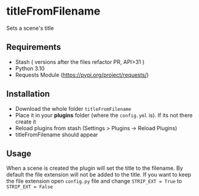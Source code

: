 
#  titleFromFilename
Sets a scene's title

## Requirements
- Stash ( versions after the files refactor PR, API>31 )
- Python 3.10
- Requests Module (https://pypi.org/project/requests/)

## Installation

- Download the whole folder `titleFromFilename`
- Place it in your **plugins** folder (where the `config.yml` is). If its not there create it
- Reload plugins from stash (Settings > Plugins -> Reload Plugins)
- titleFromFilename should appear

## Usage
When a scene is created the plugin will set the title to the filename.
By default the file extension will not be added to the title.
If you want to keep the file extension open `config.py` file and change `STRIP_EXT = True` to `STRIP_EXT = False`


